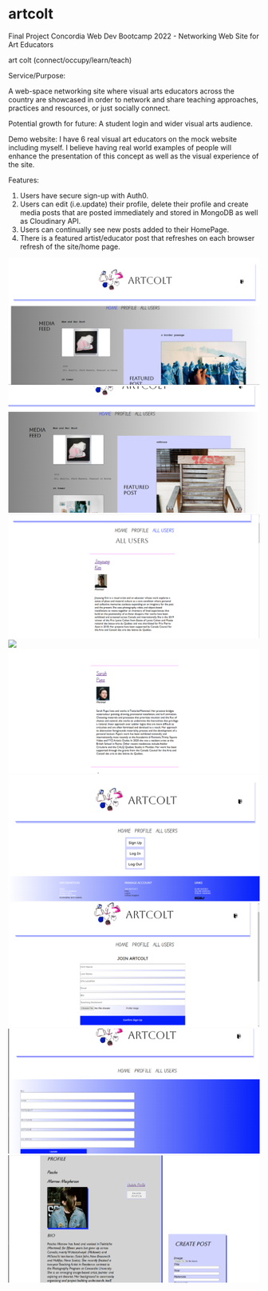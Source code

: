 # artcolt
Final Project Concordia Web Dev Bootcamp 2022 - Networking Web Site for Art Educators

art colt (connect/occupy/learn/teach) 

Service/Purpose: 

A web-space networking site where visual arts educators across the country are showcased in order to network and share teaching approaches, practices and resources, or just socially connect. 

Potential growth for future: A student login and wider visual arts audience.

Demo website: I have 6 real visual art educators on the mock website including myself. I believe having real world examples of people will enhance the presentation of this concept as well as the visual experience of the site. 

Features: 

1) Users have secure sign-up with Auth0.
2) Users can edit (i.e.update) their profile, delete their profile and create media posts that are posted immediately and stored in MongoDB as well as Cloudinary API.
3) Users can continually see new posts added to their HomePage.
4) There is a featured artist/educator post that refreshes on each browser refresh of the site/home page.


![](client/screenshots/HomePageScreenShot1.jpg)
![](client/screenshots/HomeFeedScreenShot2.jpg)
![](client/screenshots/AllUsersScreenShot1.jpg)
![](client/screenshots/AllUsersScreenShot2.jpg)
![](client/screenshots/AllUsersScreenShot3.jpg)
![](client/screenshots/ArtColtSignInPageScreenShot.jpg)
![](client/screenshots/SignUpPageScreenShot.jpg) 
![](client/screenshots/UpdateProfilePage.jpg)
![](client/screenshots/ProfileCurrentUserScreenShot.jpg)







